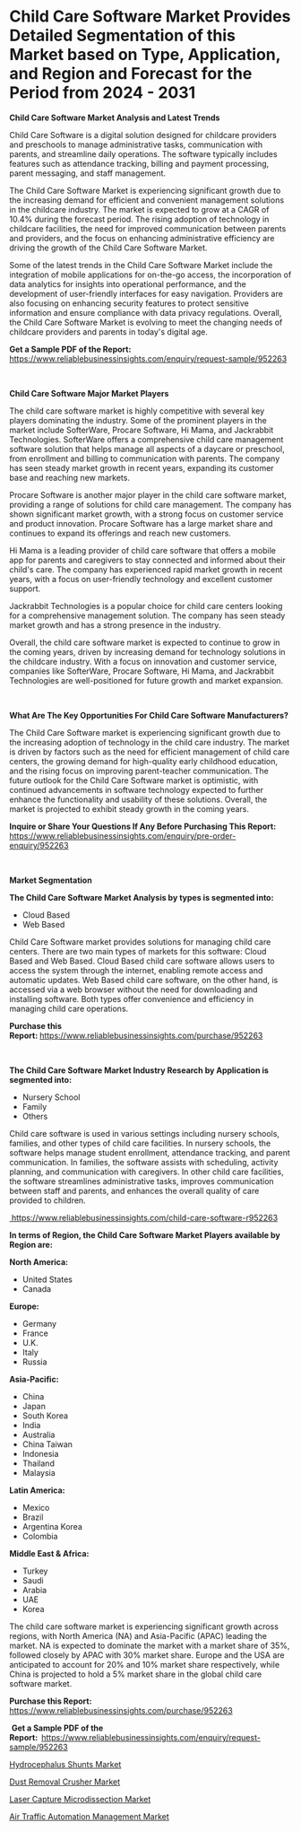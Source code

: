 <p><h1>Child Care Software Market Provides Detailed Segmentation of this Market based on Type, Application, and Region and Forecast for the Period from 2024 - 2031</h1></p><p><strong>Child Care Software Market Analysis and Latest Trends</strong></p>
<p><p>Child Care Software is a digital solution designed for childcare providers and preschools to manage administrative tasks, communication with parents, and streamline daily operations. The software typically includes features such as attendance tracking, billing and payment processing, parent messaging, and staff management.</p><p>The Child Care Software Market is experiencing significant growth due to the increasing demand for efficient and convenient management solutions in the childcare industry. The market is expected to grow at a CAGR of 10.4% during the forecast period. The rising adoption of technology in childcare facilities, the need for improved communication between parents and providers, and the focus on enhancing administrative efficiency are driving the growth of the Child Care Software Market.</p><p>Some of the latest trends in the Child Care Software Market include the integration of mobile applications for on-the-go access, the incorporation of data analytics for insights into operational performance, and the development of user-friendly interfaces for easy navigation. Providers are also focusing on enhancing security features to protect sensitive information and ensure compliance with data privacy regulations. Overall, the Child Care Software Market is evolving to meet the changing needs of childcare providers and parents in today's digital age.</p></p>
<p><strong>Get a Sample PDF of the Report:&nbsp;</strong> <a href="https://www.reliablebusinessinsights.com/enquiry/request-sample/952263">https://www.reliablebusinessinsights.com/enquiry/request-sample/952263</a></p>
<p>&nbsp;</p>
<p><strong>Child Care Software Major Market Players</strong></p>
<p><p>The child care software market is highly competitive with several key players dominating the industry. Some of the prominent players in the market include SofterWare, Procare Software, Hi Mama, and Jackrabbit Technologies. SofterWare offers a comprehensive child care management software solution that helps manage all aspects of a daycare or preschool, from enrollment and billing to communication with parents. The company has seen steady market growth in recent years, expanding its customer base and reaching new markets.</p><p>Procare Software is another major player in the child care software market, providing a range of solutions for child care management. The company has shown significant market growth, with a strong focus on customer service and product innovation. Procare Software has a large market share and continues to expand its offerings and reach new customers.</p><p>Hi Mama is a leading provider of child care software that offers a mobile app for parents and caregivers to stay connected and informed about their child's care. The company has experienced rapid market growth in recent years, with a focus on user-friendly technology and excellent customer support.</p><p>Jackrabbit Technologies is a popular choice for child care centers looking for a comprehensive management solution. The company has seen steady market growth and has a strong presence in the industry.</p><p>Overall, the child care software market is expected to continue to grow in the coming years, driven by increasing demand for technology solutions in the childcare industry. With a focus on innovation and customer service, companies like SofterWare, Procare Software, Hi Mama, and Jackrabbit Technologies are well-positioned for future growth and market expansion.</p></p>
<p>&nbsp;</p>
<p><strong>What Are The Key Opportunities For Child Care Software Manufacturers?</strong></p>
<p><p>The Child Care Software market is experiencing significant growth due to the increasing adoption of technology in the child care industry. The market is driven by factors such as the need for efficient management of child care centers, the growing demand for high-quality early childhood education, and the rising focus on improving parent-teacher communication. The future outlook for the Child Care Software market is optimistic, with continued advancements in software technology expected to further enhance the functionality and usability of these solutions. Overall, the market is projected to exhibit steady growth in the coming years.</p></p>
<p><strong>Inquire or Share Your Questions If Any Before Purchasing This Report:</strong> <a href="https://www.reliablebusinessinsights.com/enquiry/pre-order-enquiry/952263">https://www.reliablebusinessinsights.com/enquiry/pre-order-enquiry/952263</a></p>
<p>&nbsp;</p>
<p><strong>Market Segmentation</strong></p>
<p><strong>The Child Care Software Market Analysis by types is segmented into:</strong></p>
<p><ul><li>Cloud Based</li><li>Web Based</li></ul></p>
<p><p>Child Care Software market provides solutions for managing child care centers. There are two main types of markets for this software: Cloud Based and Web Based. Cloud Based child care software allows users to access the system through the internet, enabling remote access and automatic updates. Web Based child care software, on the other hand, is accessed via a web browser without the need for downloading and installing software. Both types offer convenience and efficiency in managing child care operations.</p></p>
<p><strong>Purchase this Report:&nbsp;</strong><a href="https://www.reliablebusinessinsights.com/purchase/952263">https://www.reliablebusinessinsights.com/purchase/952263</a></p>
<p>&nbsp;</p>
<p><strong>The Child Care Software Market Industry Research by Application is segmented into:</strong></p>
<p><ul><li>Nursery School</li><li>Family</li><li>Others</li></ul></p>
<p><p>Child care software is used in various settings including nursery schools, families, and other types of child care facilities. In nursery schools, the software helps manage student enrollment, attendance tracking, and parent communication. In families, the software assists with scheduling, activity planning, and communication with caregivers. In other child care facilities, the software streamlines administrative tasks, improves communication between staff and parents, and enhances the overall quality of care provided to children.</p></p>
<p><a href="https://www.reliablebusinessinsights.com/child-care-software-r952263">&nbsp;https://www.reliablebusinessinsights.com/child-care-software-r952263</a></p>
<p><strong>In terms of Region, the Child Care Software Market Players available by Region are:</strong></p>
<p>
    <p> <strong> North America: </strong>
        <ul>
            <li>United States</li>
            <li>Canada</li>
        </ul>
        </p> 
    <p> <strong> Europe: </strong>
        <ul>
            <li>Germany</li>
            <li>France</li>
            <li>U.K.</li>
            <li>Italy</li>
            <li>Russia</li>
        </ul>
        </p> 
    <p> <strong> Asia-Pacific: </strong>
        <ul>
            <li>China</li>
            <li>Japan</li>
            <li>South Korea</li>
            <li>India</li>
            <li>Australia</li>
            <li>China Taiwan</li>
            <li>Indonesia</li>
            <li>Thailand</li>
            <li>Malaysia</li>
        </ul>
        </p> 
    <p> <strong> Latin America: </strong>
        <ul>
            <li>Mexico</li>
            <li>Brazil</li>
            <li>Argentina Korea</li>
            <li>Colombia</li>
        </ul>
        </p> 
    <p> <strong> Middle East & Africa: </strong>
        <ul>
            <li>Turkey</li>
            <li>Saudi</li>
            <li>Arabia</li>
            <li>UAE</li>
            <li>Korea</li>
        </ul>
    </p>
    </p>
<p><p>The child care software market is experiencing significant growth across regions, with North America (NA) and Asia-Pacific (APAC) leading the market. NA is expected to dominate the market with a market share of 35%, followed closely by APAC with 30% market share. Europe and the USA are anticipated to account for 20% and 10% market share respectively, while China is projected to hold a 5% market share in the global child care software market.</p></p>
<p><strong>Purchase this Report: </strong><a href="https://www.reliablebusinessinsights.com/purchase/952263">https://www.reliablebusinessinsights.com/purchase/952263</a></p>
<p>&nbsp;<strong>Get a Sample PDF of the Report:&nbsp;&nbsp;</strong><a href="https://www.reliablebusinessinsights.com/enquiry/request-sample/952263">https://www.reliablebusinessinsights.com/enquiry/request-sample/952263</a></p>
<p><strong></strong></p>
<p><p><a href="https://github.com/lbird53714/Market-Research-Report-List-5/blob/main/hydrocephalus-shunts-market.md">Hydrocephalus Shunts Market</a></p><p><a href="https://www.linkedin.com/pulse/global-dust-removal-crusher-market-status-2024-2031-zyloc">Dust Removal Crusher Market</a></p><p><a href="https://github.com/Krdamani25/Market-Research-Report-List-1/blob/main/laser-capture-microdissection-market.md">Laser Capture Microdissection Market</a></p><p><a href="https://www.linkedin.com/pulse/air-traffic-automation-management-market-global-share-gibnc">Air Traffic Automation Management Market</a></p></p>